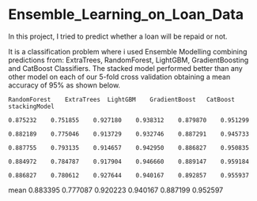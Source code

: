# Ensemble_Learning_on_Loan_Data

In this project, I tried to predict whether a loan will be repaid or not.

It is a classification problem where i used Ensemble Modelling combining predictions from: ExtraTrees, RandomForest, LightGBM, GradientBoosting and CatBoost Classifiers. The stacked model performed better than any other model on each of our 5-fold cross validation obtaining a mean accuracy of 95% as shown below.

	RandomForest	ExtraTrees	LightGBM	GradientBoost	CatBoost	stackingModel

	0.875232	0.751855	0.927180	0.938312	0.879870	0.951299
	
	0.882189	0.775046	0.913729	0.932746	0.887291	0.945733
	
	0.887755	0.793135	0.914657	0.942950	0.886827	0.950835
	
	0.884972	0.784787	0.917904	0.946660	0.889147	0.959184
	
	0.886827	0.780612	0.927644	0.940167	0.892857	0.955937
	
mean	0.883395	0.777087	0.920223	0.940167	0.887199	0.952597
